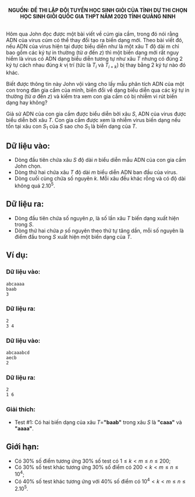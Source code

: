 **<center>NGUỒN: ĐỀ THI LẬP ĐỘI TUYỂN HỌC SINH GIỎI CỦA TỈNH DỰ THI CHỌN HỌC SINH GIỎI QUỐC GIA THPT NĂM 2020 TỈNH QUẢNG NINH</center>**
<br>

Hôm qua John đọc được một bài viết về cúm gia cầm, trong đó nói rằng ADN của virus cúm có thể thay đổi tạo ra biến dạng mới. Theo bài viết đó, nếu ADN của virus hiện tại được biểu diễn như là một xâu T độ dài m chỉ bao gồm các ký tự in thường (từ $a$ đến $z$) thì một biến dạng mới rất nguy hiểm là virus có ADN dạng biểu diễn tương tự như xâu $T$ nhưng có đúng $2$ ký tự cách nhau đúng $k$ vị trí (tức là $T_i$ và $T_{i+k}$) bị thay bằng $2$ ký tự nào đó khác.

Biết được thông tin này John vội vàng cho lấy mẫu phân tích ADN của một con trong đàn gia cầm của mình, biến đổi về dạng biểu diễn qua các ký tự in thường (từ $a$ đến $z$) và kiểm tra xem con gia cầm có bị nhiễm vi rút biến dạng hay không?

Giả sử ADN của con gia cầm được biểu diễn bởi xâu $S$, ADN của virus được biểu diễn bởi xâu $T$. Con gia cầm được xem là nhiễm virus biến dạng nếu tồn tại xâu con $S_1$ của $S$ sao cho $S_1$ là biến dạng của $T$.

## Dữ liệu vào:
- Dòng đầu tiên chứa xâu $S$ độ dài $n$ biểu diễn mẫu ADN của con gia cầm John chọn.
- Dòng thứ hai chứa xâu $T$ độ dài $m$ biểu diễn ADN ban đầu của virus.
- Dòng cuối cùng chứa số nguyên $k$.
Mỗi xâu đều khác rỗng và có độ dài không quá $2.10^5$.

## Dữ liệu ra:
- Dòng đầu tiên chứa số nguyên $p$, là số lần xâu $T$ biến dạng xuất hiện trong $S$.
- Dòng thứ hai chứa $p$ số nguyên theo thứ tự tăng dần, mỗi số nguyên là điểm đầu trong $S$ xuất hiện một biến dạng của $T$.

## Ví dụ:
### Dữ liệu vào:
```
abcaaaa
baab
3
```

### Dữ liệu ra:
```
2
3 4
```

### Dữ liệu vào:
```
abcaaabcd
aecb
2
```

### Dữ liệu ra:
```
2
1 6
```

### Giải thích:
- Test $\#1$: Có hai biến dạng của xâu $T$=**"baab"** trong xâu $S$ là **"caaa"** và **"aaaa"**.

## Giới hạn:
- Có $30\%$ số điểm tương ứng $30\%$ số test có $1≤k<m≤n≤200$;
- Có $30\%$ số test khác tương ứng $30\%$ số điểm có $200 < k < m ≤ n ≤ 10^4$;
- Có $40\%$ số test khác tương ứng với $40\%$ số điểm có $10^4 < k < m ≤ n ≤ 2.10^5$.